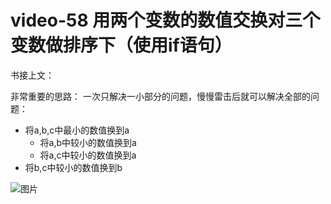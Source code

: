 # video-58 用两个变数的数值交换对三个变数做排序下（使用if语句）

书接上文：

非常重要的思路： 一次只解决一小部分的问题，慢慢雷击后就可以解决全部的问题：
- 将a,b,c中最小的数值换到a
  - 将a,b中较小的数值换到a
  - 将a,c中较小的数值换到a
- 将b,c中较小的数值换到b



![图片](pics//pic-1.jpg)
